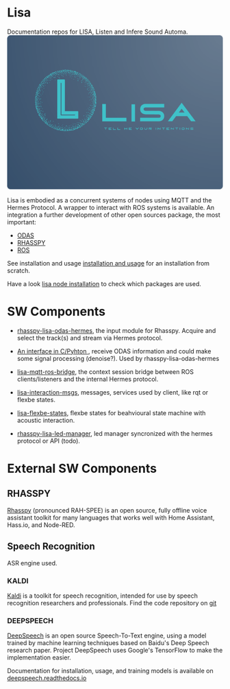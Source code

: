 # Lisa
Documentation repos for LISA, Listen and Infere Sound Automa.
![Lisa Logo](https://github.com/lawrence-iviani/lisa/blob/main/img/lisa_logo_%201_lr.png)

Lisa is embodied as a concurrent systems of nodes using MQTT and the Hermes Protocol. A wrapper to interact with ROS systems is available.
An integration a further development of other open sources package, the most important:

* [ODAS](https://github.com/introlab/odas/wiki)
* [RHASSPY](https://rhasspy.readthedocs.io/en/latest/)
* [ROS](https://www.ros.org/)


See installation and usage [installation and usage](https://github.com/lawrence-iviani/lisa/blob/main/docs/embedded/install.md) for an installation from scratch.

Have a look [lisa node installation](https://github.com/lawrence-iviani/lisa/blob/main/docs/embedded/lisa_node_installation.md) to check which packages are used.

# SW Components

* [rhasspy-lisa-odas-hermes](https://github.com/lawrence-iviani/rhasspy-lisa-odas-hermes), the input module for Rhasspy. Acquire and select the track(s) and stream via Hermes protocol.

* [An interface in C/Pyhton ](https://github.com/lawrence-iviani/lisa-odas), receive ODAS information and could make some signal processing (denoise?). Used by rhasspy-lisa-odas-hermes

* [lisa-mqtt-ros-bridge](https://github.com/lawrence-iviani/lisa-mqtt-ros-bridge), the context session bridge between ROS clients/listeners and the internal Hermes protocol.

* [lisa-interaction-msgs](https://github.com/lawrence-iviani/lisa-interaction-msgs), messages, services used by client, like rqt or flexbe states.

* [lisa-flexbe-states](https://github.com/lawrence-iviani/lisa-flexbe-states), flexbe states for beahvioural state machine with acoustic interaction.

* [rhasspy-lisa-led-manager](https://github.com/lawrence-iviani/rhasspy-lisa-led-manager), led manager syncronized with the hermes protocol or API (todo).

# External SW Components

## RHASSPY 

[Rhasspy](https://rhasspy.readthedocs.io/en/latest/) (pronounced RAH-SPEE) is an open source, fully offline voice assistant toolkit for many languages that works well with Home Assistant, Hass.io, and Node-RED.

## Speech Recognition

ASR engine used.

### KALDI 

[Kaldi](https://kaldi-asr.org/) is a toolkit for speech recognition, intended for use by speech recognition researchers and professionals. Find the code repository on [git](http://github.com/kaldi-asr/kaldi)

### DEEPSPEECH

[DeepSpeech](https://github.com/mozilla/DeepSpeech) is an open source Speech-To-Text engine, using a model trained by machine learning techniques based on Baidu's Deep Speech research paper. Project DeepSpeech uses Google's TensorFlow to make the implementation easier.

Documentation for installation, usage, and training models is available on [deepspeech.readthedocs.io](http://deepspeech.readthedocs.io/?badge=latest)
